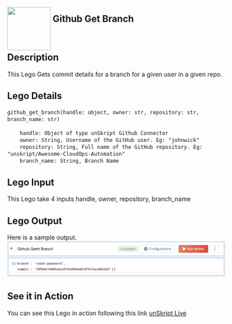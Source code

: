 [<img align="left" src="https://unskript.com/assets/favicon.png" width="100" height="100" style="padding-right: 5px">](https://unskript.com/assets/favicon.png) 
<h2>Github Get Branch</h2>

<br>

## Description
This Lego Gets commit details for a branch for a given user in a given repo.

## Lego Details

    github_get_branch(handle: object, owner: str, repository: str, branch_name: str)

        handle: Object of type unSkript Github Connector
        owner: String, Username of the GitHub user. Eg: "johnwick"
        repository: String, Full name of the GitHub repository. Eg: "unskript/Awesome-CloudOps-Automation"
        branch_name: String, Branch Name

## Lego Input
This Lego take 4 inputs handle, owner, repository, branch_name

## Lego Output
Here is a sample output.
<img src="./1.png">


## See it in Action

You can see this Lego in action following this link [unSkript Live](https://us.app.unskript.io)